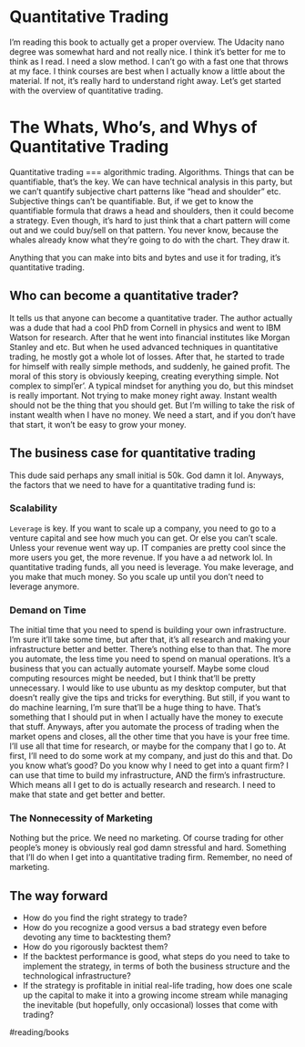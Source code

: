 # Quantitative Trading
I’m reading this book to actually get a proper overview. The Udacity nano degree was somewhat hard and not really nice. I think it’s better for me to think as I read. I need a slow method. I can’t go with a fast one that throws at my face. 
 I think courses are best when I actually know a little about the material. If not, it’s really hard to understand right away. 
 Let’s get started with the overview of quantitative trading. 

# The Whats, Who’s, and Whys of Quantitative Trading
Quantitative trading === algorithmic trading. Algorithms. Things that can be quantifiable, that’s the key. We can have technical analysis in this party, but we can’t quantify subjective chart patterns like “head and shoulder” etc. Subjective things can’t be quantifiable. But, if we get to know the quantifiable formula that draws a head and shoulders, then it could become a strategy. Even though, it’s hard to just think that a chart pattern will come out and we could buy/sell on that pattern. You never know, because the whales already know what they’re going to do with the chart. They draw it. 

Anything that you can make into bits and bytes and use it for trading, it’s quantitative trading.

## Who can become a quantitative trader?
It tells us that anyone can become a quantitative trader. The author actually was a dude that had a cool PhD from Cornell in physics and went to IBM Watson for research. After that he went into financial institutes like Morgan Stanley and etc. But when he used advanced techniques in quantitative trading, he mostly got a whole lot of losses. After that, he started to trade for himself with really simple methods, and suddenly, he gained profit. The moral of this story is obviously keeping, creating everything simple. Not complex to simpl’er’. 
 A typical mindset for anything you do, but this mindset is really important. Not trying to make money right away. Instant wealth should not be the thing that you should get. But I’m willing to take the risk of instant wealth when I have no money. We need a start, and if you don’t have that start, it won’t be easy to grow your money.

## The business case for quantitative trading
This dude said perhaps any small initial is 50k. God damn it lol. Anyways, the factors that we need to have for a quantitative trading fund is:

### Scalability
`Leverage` is key. If you want to scale up a company, you need to go to a venture capital and see how much you can get. Or else you can’t scale. Unless your revenue went way up. IT companies are pretty cool since the more users you get, the more revenue. If you have a ad network lol. 
 In quantitative trading funds, all you need is leverage. You make leverage, and you make that much money. So you scale up until you don’t need to leverage anymore. 

### Demand on Time
The initial time that you need to spend is building your own infrastructure. I’m sure it’ll take some time, but after that, it’s all research and making your infrastructure better and better. There’s nothing else to than that. 
 The more you automate, the less time you need to spend on manual operations. It’s a business that you can actually automate yourself. Maybe some cloud computing resources might be needed, but I think that’ll be pretty unnecessary. I would like to use ubuntu as my desktop computer, but that doesn’t really give the tips and tricks for everything. But still, if you want to do machine learning, I’m sure that’ll be a huge thing to have. That’s something that I should put in when I actually have the money to execute that stuff. 
 Anyways, after you automate the process of trading when the market opens and closes, all the other time that you have is your free time. I’ll use all that time for research, or maybe for the company that I go to. At first, I’ll need to do some work at my company, and just do this and that. 
 Do you know what’s good? Do you know why I need to get into a quant firm? I can use that time to build my infrastructure, AND the firm’s infrastructure. Which means all I get to do is actually research and research. I need to make that state and get better and better. 

### The Nonnecessity of Marketing
Nothing but the price. We need no marketing. Of course trading for other people’s money is obviously real god damn stressful and hard. Something that I’ll do when I get into a quantitative trading firm. 
 Remember, no need of marketing.

## The way forward
* How do you find the right strategy to trade?
* How do you recognize a good versus a bad strategy even before devoting any time to backtesting them?
* How do you rigorously backtest them?
* If the backtest performance is good, what steps do you need to take to implement the strategy, in terms of both the business structure and the technological infrastructure?
* If the strategy is profitable in initial real-life trading, how does one scale up the capital to make it into a growing income stream while managing the inevitable (but hopefully, only occasional) losses that come with trading?

#reading/books